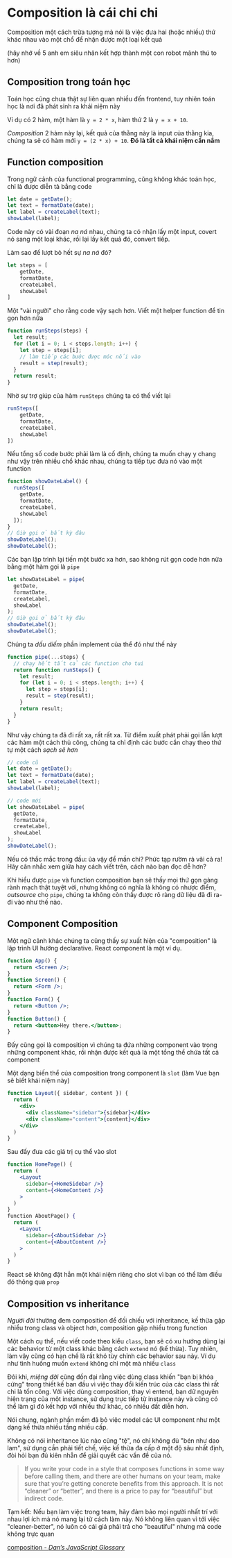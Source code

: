 # Composition là cái chi chi



Composition một cách trừa tượng mà nói là việc đưa hai (hoặc nhiều) thứ khác nhau vào một chổ để nhận được một loại kết quả

(hãy nhớ về 5 anh em siêu nhân kết hợp thành một con robot mãnh thú to hơn)

## Composition trong toán học

Toán học cũng chưa thật sự liên quan nhiều đến frontend, tuy nhiên toán học là nơi đã phát sinh ra khái niệm này

Ví dụ có 2 hàm, một hàm là `y = 2 * x`, hàm thứ 2 là `y = x + 10`.

_Composition_ 2 hàm này lại, kết quả của thằng này là input của thằng kia, chúng ta sẽ có hàm mới `y = (2 * x) + 10`. **Đó là tất cả khái niệm cần nắm**

## Function composition

Trong ngữ cảnh của functional programming, cũng không khác toán học, chỉ là được diễn tả bằng code

```js
let date = getDate();
let text = formatDate(date);
let label = createLabel(text);
showLabel(label);
```

Code này có vài đoạn *na ná* nhau, chúng ta có nhận lấy một input, covert nó sang một loại khác, rồi lại lấy kết quả đó, convert tiếp.

Làm sao để lượt bỏ hết sự *na ná* đó?

```js
let steps = [
    getDate,
    formatDate,
    createLabel,
    showLabel
]
```

Một "vài người" cho rằng code vậy sạch hơn. Viết một helper function để tin gọn hơn nữa

```js
function runSteps(steps) {
  let result;
  for (let i = 0; i < steps.length; i++) {
    let step = steps[i];
    // làm tiếp các bước được móc nối vào
    result = step(result);
  }
  return result;
}
```

Nhờ sự trợ giúp của hàm `runSteps` chúng ta có thể viết lại

```js
runSteps([
    getDate,
    formatDate,
    createLabel,
    showLabel
])
```

Nếu tổng số code bước phải làm là cố định, chúng ta muốn chạy y chang như vậy trên nhiều chổ khác nhau, chúng ta tiếp tục đưa nó vào một function

```js
function showDateLabel() {
  runSteps([
    getDate,
    formatDate,
    createLabel,
    showLabel
  ]);
}
// Giờ gọi ở bất kỳ đâu
showDateLabel();
showDateLabel();
```

Các bạn lập trình lại tiến một bước xa hơn, sao không rút gọn code hơn nữa bằng một hàm gọi là `pipe`

```js
let showDateLabel = pipe(
  getDate,
  formatDate,
  createLabel,
  showLabel
);
// Giờ gọi ở bất kỳ đâu
showDateLabel();
showDateLabel();
```

Chúng ta *dấu diếm* phần implement của thể  đó như thế này

```js
function pipe(...steps) {
  // chạy hết tất cả các function cho tui
  return function runSteps() {
    let result;
    for (let i = 0; i < steps.length; i++) {
      let step = steps[i];
      result = step(result);
    }
    return result;
  }
}
```

Như vậy chúng ta đã đi rất xa, rất rất xa. Từ điểm xuất phát phải gọi lần lượt các hàm một cách thủ công, chúng ta chỉ định các bước cần chạy theo thứ tự một cách *sạch sẽ hơn*

```js
// code cũ
let date = getDate();
let text = formatDate(date);
let label = createLabel(text);
showLabel(label);

// code mới
let showDateLabel = pipe(
  getDate,
  formatDate,
  createLabel,
  showLabel
);
showDateLabel();
```

Nếu có thắc mắc trong đầu: ủa vậy để mần chi? Phức tạp rườm rà vãi cả ra! Hãy cân nhắc xem giữa hay cách viết trên, cách nào bạn đọc dễ hơn?

Khi hiểu được `pipe` và function composition bạn sẽ thấy mọi thứ gọn gàng rành mạch thật tuyệt vời, nhưng không có nghĩa là không có nhược điểm, *outsource* cho `pipe`, chúng ta không còn thấy được rõ ràng dữ liệu đã đi ra-đi vào như thế nào.

## Component Composition

Một ngữ cảnh khác chúng ta cũng thấy sự xuất hiện của "composition" là lập trình UI hướng declarative. React component là một ví dụ.

```jsx
function App() {
  return <Screen />;
}
function Screen() {
  return <Form />;
}
function Form() {
  return <Button />;
}
function Button() {
  return <button>Hey there.</button>;
}
```

Đấy cũng gọi là composition vì chúng ta đứa những component vào trong những component khác, rồi nhận được kết quả là một tổng thể chứa tất cả component

Một dạng biến thể của composition trong component là `slot` (làm Vue bạn sẽ biết khái niệm này)

```jsx
function Layout({ sidebar, content }) {
  return (
    <div>
      <div className="sidebar">{sidebar}</div>
      <div className="content">{content}</div>
    </div>
  )
}
```

Sau đấy đưa các giá trị cụ thể vào slot

```jsx
function HomePage() {
  return (
    <Layout
      sidebar={<HomeSidebar />}
      content={<HomeContent />}
    >
  )
}
function AboutPage() {
  return (
    <Layout
      sidebar={<AboutSidebar />}
      content={<AboutContent />}
    >
  )
}
```

React sẽ không đặt hẳn một khái niệm riêng cho slot vì bạn có thể làm điều đó thông qua `prop`

## Composition vs inheritance

*Người đời* thường đem composition để đối chiếu với inheritance, kế thừa gặp nhiều trong class và object hơn, composition gặp nhiều trong function

Một cách cụ thể, nếu viết code theo kiểu `class`, bạn sẽ có xu hướng dùng lại các behavior từ một class khác bằng cách `extend` nó (kế thừa). Tuy nhiên, làm vậy cũng có hạn chế là rất khó tùy chỉnh các behavior sau này. Ví dụ như tình huống muốn `extend` không chỉ một mà nhiều `class`

Đôi khi, *miệng đời* cũng đồn đại rằng việc dùng class khiến "bạn bị khóa cứng" trong thiết kế ban đầu vì việc thay đổi kiến trúc của các class thì rất chi là tốn công. Với việc dùng composition, thay vì entend, bạn dữ nguyên hiện trạng của một instance, sử dụng trực tiếp từ instance này và cũng có thể làm gì đó kết hợp với nhiều thứ khác, có nhiều đất diễn hơn.

Nói chung, ngành phần mềm đã bỏ việc model các UI component như một dạng kế thừa nhiều tầng nhiều cấp.

Không có nói inheritance lúc nào cũng "tệ", nó chỉ không đủ "bén như dao lam", sử dụng cần phải tiết chế, việc kế thừa đa cấp ở một độ sâu nhất định, đòi hỏi bạn đủ kiên nhẫn để giải quyết các vấn đề của nó.

> If you write your code in a style that composes functions in some way before calling them, and there are other humans on your team, make sure that you’re getting concrete benefits from this approach. It is not “cleaner” or “better”, and there is a price to pay for “beautiful” but indirect code.

Tạm kết: Nếu bạn làm việc trong team, hãy đảm bảo mọi người nhất trí với nhau lợi ích mà nó mang lại từ cách làm này. Nó không liên quan vì tới việc "cleaner-better", nó luôn có cái giá phải trả cho "beautiful" nhưng mà code không trực quan

[composition - *Dan’s JavaScript Glossary*](https://whatthefuck.is/composition)